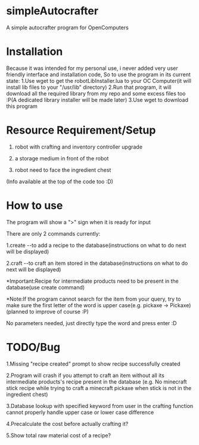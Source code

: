 # simpleAutocrafter
A simple autocrafter program for OpenComputers

# Installation
Because it was intended for my personal use, i never added very user friendly interface and installation code, So to use the program in its current state:
1.Use wget to get the robotLibInstaller.lua to your OC Computer(it will install lib files to your "/usr/lib" directory)
2.Run that program, it will download all the required library from my repo and some excess files too :P(A dedicated library installer will be made later)
3.Use wget to download this program

# Resource Requirement/Setup

1. robot with crafting and inventory controller upgrade

2. a storage medium in front of the robot

3. robot need to face the ingredient chest

(Info available at the top of the code too :D)


# How to use
The program will show a ">" sign when it is ready for input

There are only 2 commands currently:

1.create --to add a recipe to the database(instructions on what to do next will be displayed)

2.craft --to craft an item stored in the database(instructions on what to do next will be displayed)

*Important:Recipe for intermediate products need to be present in the database(use create command)

*Note:If the program cannot search for the item from your query, try to make sure the first letter of the word is upper case(e.g. pickaxe -> Pickaxe)(planned to improve of course :P)

No parameters needed, just directly type the word and press enter :D

# TODO/Bug

1.Missing "recipe created" prompt to show recipe successfully created

2.Program will crash if you attempt to craft an item without all its intermediate products's recipe present in the database
(e.g. No minecraft stick recipe while trying to craft a minecraft pickaxe when stick is not in the ingredient chest)

3.Database lookup with specified keyword from user in the crafting function cannot properly handle upper case or lower case difference

4.Precalculate the cost before actually crafting it?

5.Show total raw material cost of a recipe?

